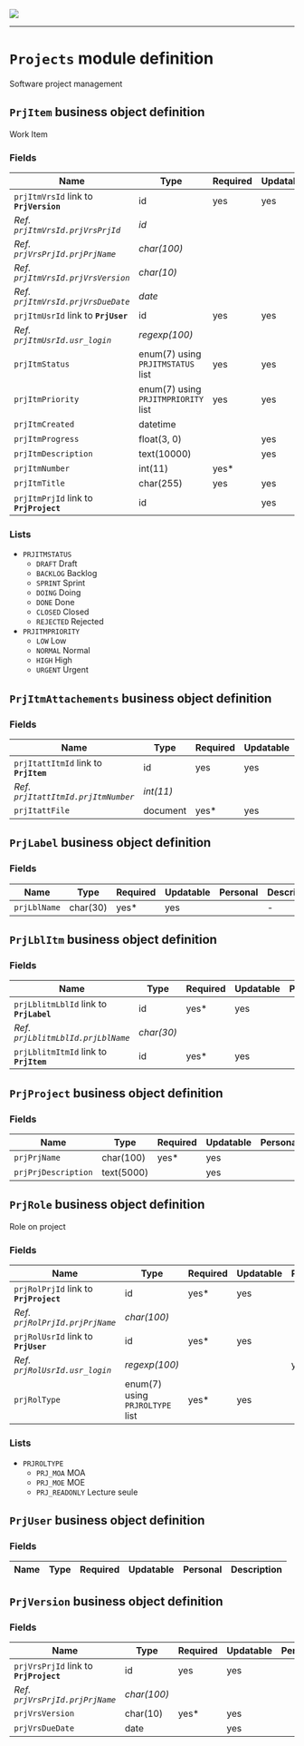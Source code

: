 <!--
 ___ _            _ _    _ _    __
/ __(_)_ __  _ __| (_)__(_) |_ /_/
\__ \ | '  \| '_ \ | / _| |  _/ -_)
|___/_|_|_|_| .__/_|_\__|_|\__\___|
            |_| 
-->
![](https://docs.simplicite.io//logos/logo250.png)
* * *

`Projects` module definition
============================

Software project management

`PrjItem` business object definition
------------------------------------

Work Item

### Fields

| Name                                                         | Type                                     | Required | Updatable | Personal | Description                                                                      | 
| ------------------------------------------------------------ | ---------------------------------------- | -------- | --------- | -------- | -------------------------------------------------------------------------------- |
| `prjItmVrsId` link to **`PrjVersion`**                       | id                                       | yes      | yes       |          | -                                                                                |
| _Ref. `prjItmVrsId.prjVrsPrjId`_                             | _id_                                     |          |           |          | -                                                                                |
| _Ref. `prjVrsPrjId.prjPrjName`_                              | _char(100)_                              |          |           |          | -                                                                                |
| _Ref. `prjItmVrsId.prjVrsVersion`_                           | _char(10)_                               |          |           |          | -                                                                                |
| _Ref. `prjItmVrsId.prjVrsDueDate`_                           | _date_                                   |          |           |          | -                                                                                |
| `prjItmUsrId` link to **`PrjUser`**                          | id                                       | yes      | yes       |          | -                                                                                |
| _Ref. `prjItmUsrId.usr_login`_                               | _regexp(100)_                            |          |           | yes      | _Login_                                                                          |
| `prjItmStatus`                                               | enum(7) using `PRJITMSTATUS` list        | yes      | yes       |          | -                                                                                |
| `prjItmPriority`                                             | enum(7) using `PRJITMPRIORITY` list      | yes      | yes       |          | -                                                                                |
| `prjItmCreated`                                              | datetime                                 |          |           |          | -                                                                                |
| `prjItmProgress`                                             | float(3, 0)                              |          | yes       |          | -                                                                                |
| `prjItmDescription`                                          | text(10000)                              |          | yes       |          | -                                                                                |
| `prjItmNumber`                                               | int(11)                                  | yes*     |           |          | -                                                                                |
| `prjItmTitle`                                                | char(255)                                | yes      | yes       |          | -                                                                                |
| `prjItmPrjId` link to **`PrjProject`**                       | id                                       |          | yes       |          | -                                                                                |

### Lists

* `PRJITMSTATUS`
    - `DRAFT` Draft
    - `BACKLOG` Backlog
    - `SPRINT` Sprint
    - `DOING` Doing
    - `DONE` Done
    - `CLOSED` Closed
    - `REJECTED` Rejected
* `PRJITMPRIORITY`
    - `LOW` Low
    - `NORMAL` Normal
    - `HIGH` High
    - `URGENT` Urgent

`PrjItmAttachements` business object definition
-----------------------------------------------



### Fields

| Name                                                         | Type                                     | Required | Updatable | Personal | Description                                                                      | 
| ------------------------------------------------------------ | ---------------------------------------- | -------- | --------- | -------- | -------------------------------------------------------------------------------- |
| `prjItattItmId` link to **`PrjItem`**                        | id                                       | yes      | yes       |          | -                                                                                |
| _Ref. `prjItattItmId.prjItmNumber`_                          | _int(11)_                                |          |           |          | -                                                                                |
| `prjItattFile`                                               | document                                 | yes*     | yes       |          | -                                                                                |

`PrjLabel` business object definition
-------------------------------------



### Fields

| Name                                                         | Type                                     | Required | Updatable | Personal | Description                                                                      | 
| ------------------------------------------------------------ | ---------------------------------------- | -------- | --------- | -------- | -------------------------------------------------------------------------------- |
| `prjLblName`                                                 | char(30)                                 | yes*     | yes       |          | -                                                                                |

`PrjLblItm` business object definition
--------------------------------------



### Fields

| Name                                                         | Type                                     | Required | Updatable | Personal | Description                                                                      | 
| ------------------------------------------------------------ | ---------------------------------------- | -------- | --------- | -------- | -------------------------------------------------------------------------------- |
| `prjLblitmLblId` link to **`PrjLabel`**                      | id                                       | yes*     | yes       |          | -                                                                                |
| _Ref. `prjLblitmLblId.prjLblName`_                           | _char(30)_                               |          |           |          | -                                                                                |
| `prjLblitmItmId` link to **`PrjItem`**                       | id                                       | yes*     | yes       |          | -                                                                                |

`PrjProject` business object definition
---------------------------------------



### Fields

| Name                                                         | Type                                     | Required | Updatable | Personal | Description                                                                      | 
| ------------------------------------------------------------ | ---------------------------------------- | -------- | --------- | -------- | -------------------------------------------------------------------------------- |
| `prjPrjName`                                                 | char(100)                                | yes*     | yes       |          | -                                                                                |
| `prjPrjDescription`                                          | text(5000)                               |          | yes       |          | -                                                                                |

`PrjRole` business object definition
------------------------------------

Role on project

### Fields

| Name                                                         | Type                                     | Required | Updatable | Personal | Description                                                                      | 
| ------------------------------------------------------------ | ---------------------------------------- | -------- | --------- | -------- | -------------------------------------------------------------------------------- |
| `prjRolPrjId` link to **`PrjProject`**                       | id                                       | yes*     | yes       |          | -                                                                                |
| _Ref. `prjRolPrjId.prjPrjName`_                              | _char(100)_                              |          |           |          | -                                                                                |
| `prjRolUsrId` link to **`PrjUser`**                          | id                                       | yes*     | yes       |          | -                                                                                |
| _Ref. `prjRolUsrId.usr_login`_                               | _regexp(100)_                            |          |           | yes      | _Login_                                                                          |
| `prjRolType`                                                 | enum(7) using `PRJROLTYPE` list          | yes*     | yes       |          | -                                                                                |

### Lists

* `PRJROLTYPE`
    - `PRJ_MOA` MOA
    - `PRJ_MOE` MOE
    - `PRJ_READONLY` Lecture seule

`PrjUser` business object definition
------------------------------------



### Fields

| Name                                                         | Type                                     | Required | Updatable | Personal | Description                                                                      | 
| ------------------------------------------------------------ | ---------------------------------------- | -------- | --------- | -------- | -------------------------------------------------------------------------------- |

`PrjVersion` business object definition
---------------------------------------



### Fields

| Name                                                         | Type                                     | Required | Updatable | Personal | Description                                                                      | 
| ------------------------------------------------------------ | ---------------------------------------- | -------- | --------- | -------- | -------------------------------------------------------------------------------- |
| `prjVrsPrjId` link to **`PrjProject`**                       | id                                       | yes      | yes       |          | -                                                                                |
| _Ref. `prjVrsPrjId.prjPrjName`_                              | _char(100)_                              |          |           |          | -                                                                                |
| `prjVrsVersion`                                              | char(10)                                 | yes*     | yes       |          | -                                                                                |
| `prjVrsDueDate`                                              | date                                     |          | yes       |          | -                                                                                |

